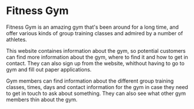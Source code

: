 # Fitness Gym

Fitness Gym is an amazing gym that's been around for a long time, and offer various kinds of group training classes and admired by a number of athletes.

This website containes information about the gym, so potential customers can find more information about the gym, where to find it and how to get in contact. They can also sign up from the website, whithout having to go to gym and fill out paper applications. 

Gym members can find information about the different group training classes, times, days and contact information for the gym in case they need to get in touch to ask about something. They can also see what other gym members thin about the gym. 
